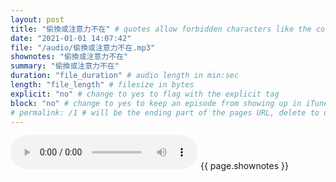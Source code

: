 ```yaml
---
layout: post
title: "偷換或注意力不在" # quotes allow forbidden characters like the colon
date: "2021-01-01 14:07:42"
file: "/audio/偷換或注意力不在.mp3"
shownotes: "偷換或注意力不在"
summary: "偷換或注意力不在"
duration: "file_duration" # audio length in min:sec
length: "file_length" # filesize in bytes
explicit: "no" # change to yes to flag with the explicit tag
block: "no" # change to yes to keep an episode from showing up in iTunes
# permalink: /1 # will be the ending part of the pages URL, delete to default to the title
---
```


<audio controls>
<source src="{{site.url}}{{site.baseurl}}{{ page.file }}" type="audio/x-mp3">
Your browser does not support the audio element.
</audio>
{{ page.shownotes }}
